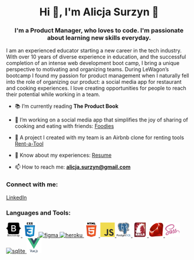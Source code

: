 <h1 align="center">Hi 👋, I'm Alicja Surzyn 💃 </h1>
<h3 align="center">I'm a Product Manager, who loves to code. 
  I'm passionate about learning new skills everyday.</h3>

I am an experienced educator starting a new career in the tech industry. With over 10 years of diverse experience in education, and the successful completion of an intense web development boot camp, I bring a unique perspective to motivating and organizing teams. During LeWagon’s bootcamp I found my passion for product management when I naturally fell into the role of organizing our product: a social media app for restaurant and cooking experiences. I love creating opportunities for people to reach their potential while working in a team. 


- 📚 I’m currently reading **The Product Book**

- 🍲 I’m working on a social media app that simplifies the joy of sharing of cooking and eating with friends: [Foodies](https://www.gofoodies.me/)

- 🔨 A project I created with my team is an Airbnb clone for renting tools [Rent-a-Tool](https://rent-a-tool-6caff73a62c4.herokuapp.com/)

- 📄 Know about my experiences: <a href="https://app.enhancv.com/share/dfd25f1f/?utm_medium=growth&utm_campaign=share-resume&utm_source=dynamic" target="_blank">Resume</a>

- 📫 How to reach me: **alicja.surzyn@gmail.com**

<h3 align="left">Connect with me:</h3>
<p align="left">
<a href="https://www.linkedin.com/in/alicja-surzyn" target="_blank">LinkedIn</a>
</p>

<h3 align="left">Languages and Tools:</h3>
<p align="left"> <a href="https://getbootstrap.com" target="_blank" rel="noreferrer"> <img src="https://raw.githubusercontent.com/devicons/devicon/master/icons/bootstrap/bootstrap-plain-wordmark.svg" alt="bootstrap" width="40" height="40"/> </a> <a href="https://www.w3schools.com/css/" target="_blank" rel="noreferrer"> <img src="https://raw.githubusercontent.com/devicons/devicon/master/icons/css3/css3-original-wordmark.svg" alt="css3" width="40" height="40"/> </a> <a href="https://www.figma.com/" target="_blank" rel="noreferrer"> <img src="https://www.vectorlogo.zone/logos/figma/figma-icon.svg" alt="figma" width="40" height="40"/> </a> <a href="https://heroku.com" target="_blank" rel="noreferrer"> <img src="https://www.vectorlogo.zone/logos/heroku/heroku-icon.svg" alt="heroku" width="40" height="40"/> </a> <a href="https://www.w3.org/html/" target="_blank" rel="noreferrer"> <img src="https://raw.githubusercontent.com/devicons/devicon/master/icons/html5/html5-original-wordmark.svg" alt="html5" width="40" height="40"/> </a> <a href="https://developer.mozilla.org/en-US/docs/Web/JavaScript" target="_blank" rel="noreferrer"> <img src="https://raw.githubusercontent.com/devicons/devicon/master/icons/javascript/javascript-original.svg" alt="javascript" width="40" height="40"/> </a> <a href="https://www.postgresql.org" target="_blank" rel="noreferrer"> <img src="https://raw.githubusercontent.com/devicons/devicon/master/icons/postgresql/postgresql-original-wordmark.svg" alt="postgresql" width="40" height="40"/> </a> <a href="https://rubyonrails.org" target="_blank" rel="noreferrer"> <img src="https://raw.githubusercontent.com/devicons/devicon/master/icons/rails/rails-original-wordmark.svg" alt="rails" width="40" height="40"/> </a> <a href="https://www.ruby-lang.org/en/" target="_blank" rel="noreferrer"> <img src="https://raw.githubusercontent.com/devicons/devicon/master/icons/ruby/ruby-original.svg" alt="ruby" width="40" height="40"/> </a> <a href="https://sass-lang.com" target="_blank" rel="noreferrer"> <img src="https://raw.githubusercontent.com/devicons/devicon/master/icons/sass/sass-original.svg" alt="sass" width="40" height="40"/> </a> <a href="https://www.sqlite.org/" target="_blank" rel="noreferrer"> <img src="https://www.vectorlogo.zone/logos/sqlite/sqlite-icon.svg" alt="sqlite" width="40" height="40"/> </a> <a href="https://vuejs.org/" target="_blank" rel="noreferrer"> <img src="https://raw.githubusercontent.com/devicons/devicon/master/icons/vuejs/vuejs-original-wordmark.svg" alt="vuejs" width="40" height="40"/> </a> </p>

